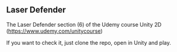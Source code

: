 ## Laser Defender

The Laser Defender section (6) of the Udemy course Unity 2D (https://www.udemy.com/unitycourse)

If you want to check it, just clone the repo, open in Unity and play.
